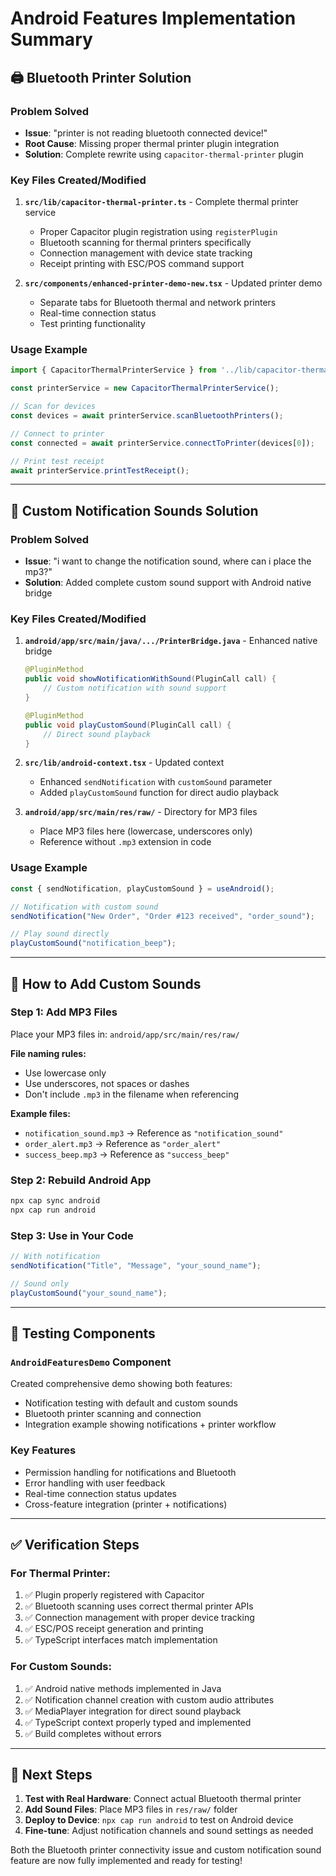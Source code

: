 # Android Features Implementation Summary

## 🖨️ Bluetooth Printer Solution

### Problem Solved
- **Issue**: "printer is not reading bluetooth connected device!"
- **Root Cause**: Missing proper thermal printer plugin integration
- **Solution**: Complete rewrite using `capacitor-thermal-printer` plugin

### Key Files Created/Modified

1. **`src/lib/capacitor-thermal-printer.ts`** - Complete thermal printer service
   - Proper Capacitor plugin registration using `registerPlugin`
   - Bluetooth scanning for thermal printers specifically
   - Connection management with device state tracking
   - Receipt printing with ESC/POS command support

2. **`src/components/enhanced-printer-demo-new.tsx`** - Updated printer demo
   - Separate tabs for Bluetooth thermal and network printers
   - Real-time connection status
   - Test printing functionality

### Usage Example
```typescript
import { CapacitorThermalPrinterService } from '../lib/capacitor-thermal-printer';

const printerService = new CapacitorThermalPrinterService();

// Scan for devices
const devices = await printerService.scanBluetoothPrinters();

// Connect to printer
const connected = await printerService.connectToPrinter(devices[0]);

// Print test receipt
await printerService.printTestReceipt();
```

---

## 🔔 Custom Notification Sounds Solution

### Problem Solved
- **Issue**: "i want to change the notification sound, where can i place the mp3?"
- **Solution**: Added complete custom sound support with Android native bridge

### Key Files Created/Modified

1. **`android/app/src/main/java/.../PrinterBridge.java`** - Enhanced native bridge
   ```java
   @PluginMethod
   public void showNotificationWithSound(PluginCall call) {
       // Custom notification with sound support
   }
   
   @PluginMethod 
   public void playCustomSound(PluginCall call) {
       // Direct sound playback
   }
   ```

2. **`src/lib/android-context.tsx`** - Updated context
   - Enhanced `sendNotification` with `customSound` parameter
   - Added `playCustomSound` function for direct audio playback

3. **`android/app/src/main/res/raw/`** - Directory for MP3 files
   - Place MP3 files here (lowercase, underscores only)
   - Reference without `.mp3` extension in code

### Usage Example
```typescript
const { sendNotification, playCustomSound } = useAndroid();

// Notification with custom sound
sendNotification("New Order", "Order #123 received", "order_sound");

// Play sound directly
playCustomSound("notification_beep");
```

---

## 🔧 How to Add Custom Sounds

### Step 1: Add MP3 Files
Place your MP3 files in: `android/app/src/main/res/raw/`

**File naming rules:**
- Use lowercase only
- Use underscores, not spaces or dashes
- Don't include `.mp3` in the filename when referencing

**Example files:**
- `notification_sound.mp3` → Reference as `"notification_sound"`
- `order_alert.mp3` → Reference as `"order_alert"`
- `success_beep.mp3` → Reference as `"success_beep"`

### Step 2: Rebuild Android App
```bash
npx cap sync android
npx cap run android
```

### Step 3: Use in Your Code
```typescript
// With notification
sendNotification("Title", "Message", "your_sound_name");

// Sound only
playCustomSound("your_sound_name");
```

---

## 📱 Testing Components

### `AndroidFeaturesDemo` Component
Created comprehensive demo showing both features:
- Notification testing with default and custom sounds
- Bluetooth printer scanning and connection
- Integration example showing notifications + printer workflow

### Key Features
- Permission handling for notifications and Bluetooth
- Error handling with user feedback
- Real-time connection status updates
- Cross-feature integration (printer + notifications)

---

## ✅ Verification Steps

### For Thermal Printer:
1. ✅ Plugin properly registered with Capacitor
2. ✅ Bluetooth scanning uses correct thermal printer APIs
3. ✅ Connection management with proper device tracking
4. ✅ ESC/POS receipt generation and printing
5. ✅ TypeScript interfaces match implementation

### For Custom Sounds:
1. ✅ Android native methods implemented in Java
2. ✅ Notification channel creation with custom audio attributes
3. ✅ MediaPlayer integration for direct sound playback
4. ✅ TypeScript context properly typed and implemented
5. ✅ Build completes without errors

---

## 🚀 Next Steps

1. **Test with Real Hardware**: Connect actual Bluetooth thermal printer
2. **Add Sound Files**: Place MP3 files in `res/raw/` folder
3. **Deploy to Device**: `npx cap run android` to test on Android device
4. **Fine-tune**: Adjust notification channels and sound settings as needed

Both the Bluetooth printer connectivity issue and custom notification sound feature are now fully implemented and ready for testing!
